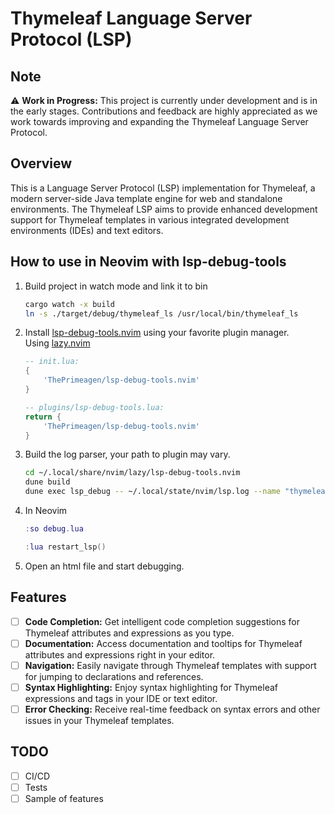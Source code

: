 # Thymeleaf Language Server Protocol (LSP)

## Note
⚠️ **Work in Progress:** This project is currently under development and is in the early stages. Contributions and feedback are highly appreciated as we work towards improving and expanding the Thymeleaf Language Server Protocol.

## Overview

This is a Language Server Protocol (LSP) implementation for Thymeleaf, a modern server-side Java template engine for web and standalone environments. The Thymeleaf LSP aims to provide enhanced development support for Thymeleaf templates in various integrated development environments (IDEs) and text editors.

## How to use in Neovim with lsp-debug-tools
1. Build project in watch mode and link it to bin
    ```bash
    cargo watch -x build  
    ln -s ./target/debug/thymeleaf_ls /usr/local/bin/thymeleaf_ls  
    ```

2. Install [lsp-debug-tools.nvim](https://github.com/ThePrimeagen/lsp-debug-tools.nvim) using your favorite plugin manager.   
    Using [lazy.nvim](https://github.com/folke/lazy.nvim)

    ```lua
    -- init.lua:
    {
        'ThePrimeagen/lsp-debug-tools.nvim'
    }

    -- plugins/lsp-debug-tools.lua:
    return {
        'ThePrimeagen/lsp-debug-tools.nvim'
    }
    ```


3. Build the log parser, your path to plugin may vary.
    ```bash
    cd ~/.local/share/nvim/lazy/lsp-debug-tools.nvim
    dune build
    dune exec lsp_debug -- ~/.local/state/nvim/lsp.log --name "thymeleaf_ls"
    ```
4. In Neovim
    ```lua
    :so debug.lua

    :lua restart_lsp()
    ```
5. Open an html file and start debugging.    

## Features

- [ ] **Code Completion:** Get intelligent code completion suggestions for Thymeleaf attributes and expressions as you type.  
- [ ] **Documentation:** Access documentation and tooltips for Thymeleaf attributes and expressions right in your editor.
- [ ] **Navigation:** Easily navigate through Thymeleaf templates with support for jumping to declarations and references.
- [ ] **Syntax Highlighting:** Enjoy syntax highlighting for Thymeleaf expressions and tags in your IDE or text editor.
- [ ] **Error Checking:** Receive real-time feedback on syntax errors and other issues in your Thymeleaf templates.

## TODO

- [ ] CI/CD
- [ ] Tests
- [ ] Sample of features
